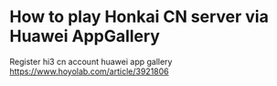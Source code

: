 # How to play Honkai CN server via Huawei AppGallery

Register hi3 cn account huawei app gallery 
https://www.hoyolab.com/article/3921806